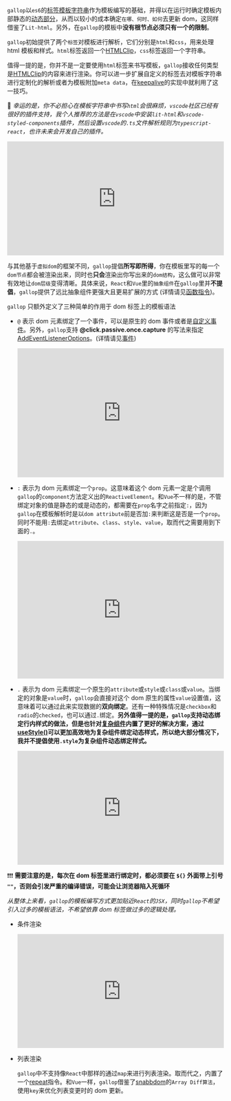 `gallop`以`es6`的[标签模板字符串](https://developer.mozilla.org/en-US/docs/Web/JavaScript/Reference/Template_literals)作为模板编写的基础，并得以在运行时确定模板内部静态的[动态部分](/#Part)，从而以较小的成本确定`在哪、何时、如何`去更新 dom，这同样借鉴了`Lit-html`。另外，在`gallop`的模板中**没有根节点必须只有一个的限制**。

`gallop`初始提供了两个`标签`对模板进行解析，它们分别是`html`和`css`，用来处理 html 模板和样式。`html`标签返回一个[HTMLClip](/#HTMLClip)，`css`标签返回一个字符串。

值得一提的是，你并不是一定要使用`html`标签来书写模板，`gallop`接收任何类型是[HTMLClip](/#HTMLClip)的内容来进行渲染。你可以进一步扩展自定义的标签去对模板字符串进行定制化的解析或者为模板附加`meta data`，在[keepalive](/#keepalive)的实现中就利用了这一技巧。

🔌 _幸运的是，你不必担心在模板字符串中书写`html`会很麻烦，`vscode`社区已经有很好的插件支持，我个人推荐的方法是在`vscode`中安装`lit-html`和`vscode-styled-components`插件，然后设置`vscode`的`.ts`文件解析规则为`typescript-react`，也许未来会开发自己的插件。_

<iframe height="265" style="width: 100%;" scrolling="no" title="template-start" src="https://codepen.io/tarnishablec/embed/preview/KKVYaeN?height=265&theme-id=dark&default-tab=js,result" frameborder="no" allowtransparency="true" allowfullscreen="true">
  See the Pen <a href='https://codepen.io/tarnishablec/pen/KKVYaeN'>template-start</a> by tarnishablec
  (<a href='https://codepen.io/tarnishablec'>@tarnishablec</a>) on <a href='https://codepen.io'>CodePen</a>.
</iframe>

与其他基于`虚拟dom`的框架不同，`gallop`提倡**所写即所得**，你在模板里写的每一个`dom节点`都会被渲染出来，同时也**只会**渲染出你写出来的`dom结构`，这么做可以非常有效地让`dom层级`变得清晰。具体来说，`React`和`Vue`里的`抽象组件`在`gallop`里并**不提倡**，`gallop`提供了远比抽象组件更强大且更易扩展的方式 (详情请见[函数指令](/#Directives))。

`gallop` 只额外定义了三种简单的作用于 dom 标签上的模板语法

- `@` 表示 dom 元素绑定了一个事件，可以是原生的 dom 事件或者是[自定义事件](https://developer.mozilla.org/en-US/docs/Web/API/CustomEvent)。另外，`gallop`支持 **@click.passive.once.capture** 的写法来指定[AddEventListenerOptions](https://developer.mozilla.org/en-US/docs/Web/API/EventTarget/addEventListener)。(详情请见[事件](/#Event))

  <iframe height="300" style="width: 100%;" scrolling="no" title="template-event" src="https://codepen.io/tarnishablec/embed/preview/abdxpea?height=300&theme-id=dark&default-tab=js,result" frameborder="no" allowtransparency="true" allowfullscreen="true">
    See the Pen <a href='https://codepen.io/tarnishablec/pen/abdxpea'>template-event</a> by tarnishablec
    (<a href='https://codepen.io/tarnishablec'>@tarnishablec</a>) on <a href='https://codepen.io'>CodePen</a>.
  </iframe>

- `:` 表示为 dom 元素绑定一个`prop`。这意味着这个 dom 元素一定是个调用`gallop`的`component`方法定义出的`ReactiveElement`。和`Vue`不一样的是，不管绑定对象的值是静态的或是动态的，都需要在`prop`名字之前指定`:`，因为`gallop`在模板解析时是以`dom attribute`前是否加`:`来判断这是否是一个`prop`。同时不能用`:`去绑定`attribute`、`class`、`style`、`value`，取而代之需要用到下面的`.`。

  <iframe height="320" style="width: 100%;" scrolling="no" title="template-prop" src="https://codepen.io/tarnishablec/embed/preview/jOWRBOm?height=320&theme-id=dark&default-tab=js,result" frameborder="no" allowtransparency="true" allowfullscreen="true">
  See the Pen <a href='https://codepen.io/tarnishablec/pen/jOWRBOm'>template-prop</a> by tarnishablec
  (<a href='https://codepen.io/tarnishablec'>@tarnishablec</a>) on <a href='https://codepen.io'>CodePen</a>.
  </iframe>

- `.` 表示为 dom 元素绑定一个原生的`attribute`或`style`或`class`或`value`。当绑定的对象是`value`时，`gallop`会直接对这个 dom 原生的属性`value`设置值，这意味着可以通过此来实现数据的**双向绑定**。还有一种特殊情况是`checkbox`和`radio`的`checked`，也可以通过`.`绑定。**另外值得一提的是，`gallop`支持动态绑定行内样式的做法，但是也针对[复杂组件](/#Component)内置了更好的解决方案，通过[useStyle()](/#useStyle)可以更加高效地为复杂组件绑定动态样式，所以绝大部分情况下，我并不提倡使用`.style`为复杂组件动态绑定样式。**

  <iframe height="265" style="width: 100%;" scrolling="no" title="template-attr" src="https://codepen.io/tarnishablec/embed/preview/QWyPpEg?height=265&theme-id=dark&default-tab=js,result" frameborder="no" allowtransparency="true" allowfullscreen="true">
    See the Pen <a href='https://codepen.io/tarnishablec/pen/QWyPpEg'>template-attr</a> by tarnishablec
    (<a href='https://codepen.io/tarnishablec'>@tarnishablec</a>) on <a href='https://codepen.io'>CodePen</a>.
  </iframe>

❗❗❗ **需要注意的是，每次在 dom 标签里进行绑定时，都必须要在 `${}` 外面带上引号 `""`，否则会引发严重的编译错误，可能会让浏览器陷入死循环**

_从整体上来看，`gallop`的模板编写方式更加贴近`React`的`JSX`，同时`gallop`不希望引入过多的模板语法，不希望依靠 dom 标签做过多的逻辑处理。_

- 条件渲染

  <iframe height="265" style="width: 100%;" scrolling="no" title="template-if" src="https://codepen.io/tarnishablec/embed/preview/WNrWjMP?height=265&theme-id=dark&default-tab=js,result" frameborder="no" allowtransparency="true" allowfullscreen="true">
    See the Pen <a href='https://codepen.io/tarnishablec/pen/WNrWjMP'>template-if</a> by tarnishablec
    (<a href='https://codepen.io/tarnishablec'>@tarnishablec</a>) on <a href='https://codepen.io'>CodePen</a>.
  </iframe>

- 列表渲染

  `gallop`中不支持像`React`中那样的通过`map`来进行列表渲染。取而代之，内置了一个[repeat](/#repeat)指令。和`Vue`一样，`gallop`借鉴了[snabbdom](https://github.com/snabbdom/snabbdom)的`Array Diff算法`，使用`key`来优化列表变更时的 dom 更新。
